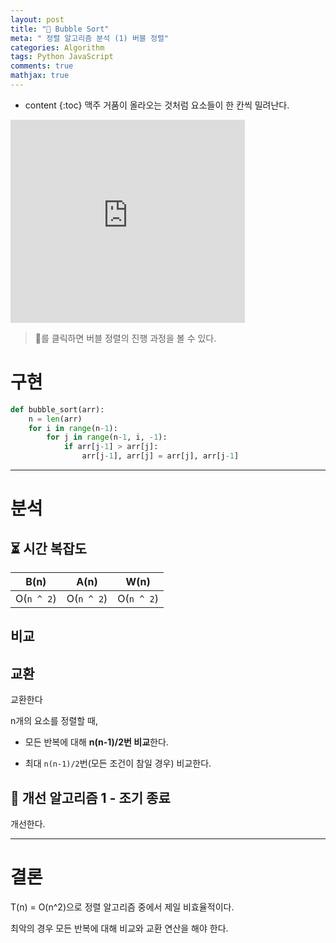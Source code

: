 ```yaml
---
layout: post
title: "🍺 Bubble Sort"
meta: " 정렬 알고리즘 분석 (1) 버블 정렬"
categories: Algorithm
tags: Python JavaScript
comments: true
mathjax: true
---
```




* content
{:toc}
맥주 거품이 올라오는 것처럼 요소들이 한 칸씩 밀려난다.

<iframe width="375px" height="325px" src="https://b31l.github.io/bubble_sort/" frameborder="0"></iframe>

> 🍺를 클릭하면 버블 정렬의 진행 과정을 볼 수 있다.

# 구현

```python
def bubble_sort(arr):
    n = len(arr)
    for i in range(n-1):
        for j in range(n-1, i, -1):
            if arr[j-1] > arr[j]:
                arr[j-1], arr[j] = arr[j], arr[j-1]
```

---





# 분석

## ⏳ 시간 복잡도

|    B(n)    |    A(n)    |    W(n)    |
| :--------: | :--------: | :--------: |
| O(`n ^ 2`) | O(`n ^ 2`) | O(`n ^ 2`) |

## 비교



## 교환

교환한다

n개의 요소를 정렬할 때,

- 모든 반복에 대해 **n(n-1)/2번 비교**한다.

- 최대 `n(n-1)/2`번(모든 조건이 참일 경우) 비교한다.

## 🌝 개선 알고리즘 1 - 조기 종료

개선한다.

---





# 결론

T(n) = O(n^2)으로 정렬 알고리즘 중에서 제일 비효율적이다.

최악의 경우 모든 반복에 대해 비교와 교환 연산을 해야 한다.

